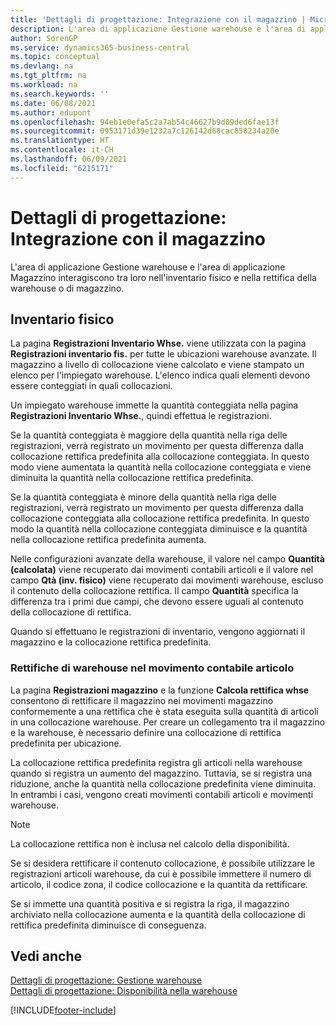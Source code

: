 ```yaml
---
title: 'Dettagli di progettazione: Integrazione con il magazzino | Microsoft Docs'
description: L'area di applicazione Gestione warehouse e l'area di applicazione Magazzino interagiscono tra loro nell'inventario fisico e nella rettifica della warehouse o di magazzino.
author: SorenGP
ms.service: dynamics365-business-central
ms.topic: conceptual
ms.devlang: na
ms.tgt_pltfrm: na
ms.workload: na
ms.search.keywords: ''
ms.date: 06/08/2021
ms.author: edupont
ms.openlocfilehash: 94eb1e0efa5c2a7ab54c46627b9d09ded6fae13f
ms.sourcegitcommit: 0953171d39e1232a7c126142d68cac858234a20e
ms.translationtype: HT
ms.contentlocale: it-CH
ms.lasthandoff: 06/09/2021
ms.locfileid: "6215171"
---
```

# <a name="design-details-integration-with-inventory"></a>Dettagli di progettazione: Integrazione con il magazzino
L'area di applicazione Gestione warehouse e l'area di applicazione Magazzino interagiscono tra loro nell'inventario fisico e nella rettifica della warehouse o di magazzino.  
  
## <a name="physical-inventory"></a>Inventario fisico  
 La pagina **Registrazioni Inventario Whse.** viene utilizzata con la pagina **Registrazioni inventario fis.** per tutte le ubicazioni warehouse avanzate. Il magazzino a livello di collocazione viene calcolato e viene stampato un elenco per l'impiegato warehouse. L'elenco indica quali elementi devono essere conteggiati in quali collocazioni.  
  
 Un impiegato warehouse immette la quantità conteggiata nella pagina **Registrazioni Inventario Whse.**, quindi effettua le registrazioni.  
  
 Se la quantità conteggiata è maggiore della quantità nella riga delle registrazioni, verrà registrato un movimento per questa differenza dalla collocazione rettifica predefinita alla collocazione conteggiata. In questo modo viene aumentata la quantità nella collocazione conteggiata e viene diminuita la quantità nella collocazione rettifica predefinita.  
  
 Se la quantità conteggiata è minore della quantità nella riga delle registrazioni, verrà registrato un movimento per questa differenza dalla collocazione conteggiata alla collocazione rettifica predefinita. In questo modo la quantità nella collocazione conteggiata diminuisce e la quantità nella collocazione rettifica predefinita aumenta.  
  
 Nelle configurazioni avanzate della warehouse, il valore nel campo **Quantità (calcolata)** viene recuperato dai movimenti contabili articoli e il valore nel campo **Qtà (inv. fisico)** viene recuperato dai movimenti warehouse, escluso il contenuto della collocazione rettifica. Il campo **Quantità** specifica la differenza tra i primi due campi, che devono essere uguali al contenuto della collocazione di rettifica.  
  
 Quando si effettuano le registrazioni di inventario, vengono aggiornati il magazzino e la collocazione rettifica predefinita.  
  
### <a name="warehouse-adjustments-to-the-item-ledger"></a>Rettifiche di warehouse nel movimento contabile articolo  
 La pagina **Registrazioni magazzino** e la funzione **Calcola rettifica whse** consentono di rettificare il magazzino nei movimenti magazzino conformemente a una rettifica che è stata eseguita sulla quantità di articoli in una collocazione warehouse. Per creare un collegamento tra il magazzino e la warehouse, è necessario definire una collocazione di rettifica predefinita per ubicazione.  
  
 La collocazione rettifica predefinita registra gli articoli nella warehouse quando si registra un aumento del magazzino. Tuttavia, se si registra una riduzione, anche la quantità nella collocazione predefinita viene diminuita. In entrambi i casi, vengono creati movimenti contabili articoli e movimenti warehouse.  
  
> [!NOTE]  
>  La collocazione rettifica non è inclusa nel calcolo della disponibilità.  
  
 Se si desidera rettificare il contenuto collocazione, è possibile utilizzare le registrazioni articoli warehouse, da cui è possibile immettere il numero di articolo, il codice zona, il codice collocazione e la quantità da rettificare.  
  
 Se si immette una quantità positiva e si registra la riga, il magazzino archiviato nella collocazione aumenta e la quantità della collocazione di rettifica predefinita diminuisce di conseguenza.  
  
## <a name="see-also"></a>Vedi anche  
 [Dettagli di progettazione: Gestione warehouse](design-details-warehouse-management.md)   
 [Dettagli di progettazione: Disponibilità nella warehouse](design-details-availability-in-the-warehouse.md)

[!INCLUDE[footer-include](includes/footer-banner.md)]